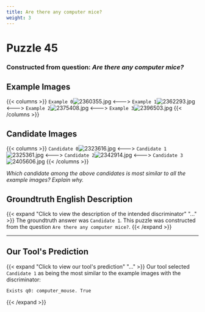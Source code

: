 ```yaml
---
title: Are there any computer mice?
weight: 3
---
```


# Puzzle 45
### Constructed from question: _Are there any computer mice?_


## Example Images
{{< columns >}}
`Example 0`![2360355.jpg](/gqa_images/2360355.jpg)
<--->
`Example 1`![2362293.jpg](/gqa_images/2362293.jpg)
<--->
`Example 2`![2375408.jpg](/gqa_images/2375408.jpg)
<--->
`Example 3`![2396503.jpg](/gqa_images/2396503.jpg)
{{< /columns >}}

## Candidate Images
{{< columns >}}
`Candidate 0`![2323616.jpg](/gqa_images/2323616.jpg)
<--->
`Candidate 1`![2325361.jpg](/gqa_images/2325361.jpg)
<--->
`Candidate 2`![2342914.jpg](/gqa_images/2342914.jpg)
<--->
`Candidate 3`![2405606.jpg](/gqa_images/2405606.jpg)
{{< /columns >}}

*Which candidate among the above candidates is most similar to all the example images? Explain why.*

## Groundtruth English Description

{{< expand "Click to view the description of the intended discriminator" "..." >}}
The groundtruth answer was `Candidate 1`. This puzzle was constructed from the question `Are there any computer mice?`.
{{< /expand >}}

---

## Our Tool's Prediction

{{< expand "Click to view our tool's prediction" "..." >}}
Our tool selected `Candidate 1` as being the most similar to the example images with the discriminator:
```plaintext
Exists q0: computer_mouse. True
```
{{< /expand >}}
